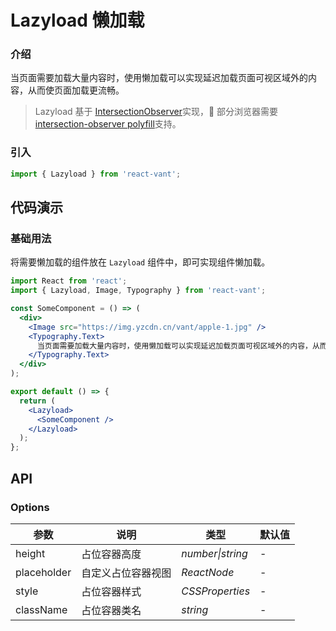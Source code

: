 # Lazyload 懒加载

### 介绍

当页面需要加载大量内容时，使用懒加载可以实现延迟加载页面可视区域外的内容，从而使页面加载更流畅。

> Lazyload 基于 [IntersectionObserver](https://developer.mozilla.org/zh-CN/docs/Web/API/Intersection_Observer_API)实现， 部分浏览器需要[intersection-observer polyfill](https://www.npmjs.com/package/intersection-observer)支持。

### 引入

```js
import { Lazyload } from 'react-vant';
```

## 代码演示

### 基础用法

将需要懒加载的组件放在 `Lazyload` 组件中，即可实现组件懒加载。

```jsx
import React from 'react';
import { Lazyload, Image, Typography } from 'react-vant';

const SomeComponent = () => (
  <div>
    <Image src="https://img.yzcdn.cn/vant/apple-1.jpg" />
    <Typography.Text>
      当页面需要加载大量内容时，使用懒加载可以实现延迟加载页面可视区域外的内容，从而使页面加载更流畅。
    </Typography.Text>
  </div>
);

export default () => {
  return (
    <Lazyload>
      <SomeComponent />
    </Lazyload>
  );
};
```

## API

### Options

| 参数        | 说明               | 类型             | 默认值 |
| ----------- | ------------------ | ---------------- | ------ |
| height      | 占位容器高度       | _number\|string_ | -      |
| placeholder | 自定义占位容器视图 | _ReactNode_      | -      |
| style       | 占位容器样式       | _CSSProperties_  | -      |
| className   | 占位容器类名       | _string_         | -      |
